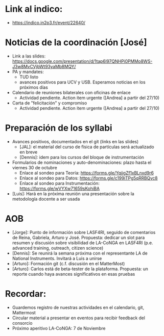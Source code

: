 # Link al indico:
  * https://indico.in2p3.fr/event/22640/

# Noticias de la coordinación [José]
  * Link a las slides: https://docs.google.com/presentation/d/1tap6l97QNHPi0PMMo8WS-J3w8MvCVjbWt93yaMb8MQY/
  * PA y mandates:
     * TUD listo
     * avances positivos para UCV y USB. Esperamos noticias en los próximos días
   * Calendario de reuniones bilaterales con oficinas de enlace
       * Actividad pendiente. Action item urgente ([Andrea] a partir del 27/10)
   * Carta de "felicitación" y compromiso
       * Actividad pendiente. Action item urgente ([Andrea] a partir del 27/10)

# Preparación de los syllabi
  * Avances positivos, documentados en el git (links en las slides)
    * [JAL]: el material del curso de física de partículas será actualizado en breve
    * [Dennis]: idem para los cursos del bloque de instrumentación
  * Formularios de nominaciones y auto-denominaciones: plazo hasta el viernes 30 de octubre
    * Enlace al sondeo para Teoría: https://forms.gle/YqjjgZf1xBLnxd9r6
    * Enlace al sondeo para Datos: https://forms.gle/c199iTPg5qRRBQyc8
    * Enlace al sondeo para Instrumentación: https://forms.gle/wVYXw71659sKohiBA  
  * [Luis]: Hará en la próxima reunión una presentación sobre la metodología docente a ser usada

# AOB
  * [Jorge]: Punto de información sobre LASF4RI, seguido de comentarios de Reina, Gabriela, Arturo y José. Propuesta: dedicar un slot para resumen y discusión sobre visibilidad de LA-CoNGA en LASF4RI (p.e. advanced training, outreach, citizen science)
  * [Dennis]: Se reunirá la semana próxima con el representante LA de National Instruments. Invitará a Luis a unirse
  * [Arturo]: Formación git (c.f. discusión en el MatterMost)
  * [Arturo]: Carlos está de beta-tester de la plataforma. Propuesta: un reporte cuando haya avances significativos en esas pruebas

# Recordar:
  * Guardemos registro de nuestras actividades en el calendario, git, Mattermost
  * Circular material a presentar en eventos para recibir feedback del consorcio
  * Próximo aperitivo LA-CoNGA: 7 de Noviembre








 

